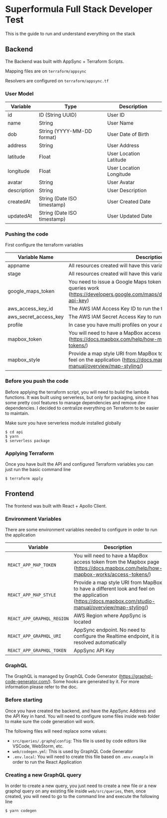 # Superformula Full Stack Developer Test

This is the guide to run and understand everything on the stack

## Backend

The Backend was built with AppSync + Terraform Scripts. 

Mapping files are on `terraform/appsync`

Resolvers are configured on `terraform/appsync.tf`

### User Model

| Variable    | Type                        | Description             |
| ----------- | --------------------------- | ----------------------- |
| id          | ID (String UUID)            | User ID                 |
| name        | String                      | User Name               |
| dob         | String (YYYY-MM-DD format)  | User Date of Birth      |
| address     | String                      | User Address            |
| latitude    | Float                       | User Location Latitude  |
| longitude   | Float                       | User Location Longitude |
| avatar      | String                      | User Avatar             |
| description | String                      | User Description        |
| createdAt   | String (Date ISO timestamp) | User Created Date       |
| updatedAt   | String (Date ISO timestamp) | User Updated Date       |

### Pushing the code

First configure the terraform variables

| Variable Name         | Description                                                  |
| --------------------- | ------------------------------------------------------------ |
| appname               | All resources created will have this variable as a prefix    |
| stage                 | All resources created will have this variable as a suffix    |
| google_maps_token     | You need to issue a Google Maps token in order to make some queries work (https://developers.google.com/maps/documentation/javascript/get-api-key) |
| aws_access_key_id     | The AWS IAM Access Key ID to run the terraform               |
| aws_secret_access_key | The AWS IAM Secret Access Key to run the terraform           |
| profile               | In case you have multi profiles on your aws-cli              |
| mapbox_token          | You will need to have a MapBox access token from the Mapbox page (https://docs.mapbox.com/help/how-mapbox-works/access-tokens/) |
| mapbox_style          | Provide a map style URI from MapBox to have a different look and feel on the application (https://docs.mapbox.com/studio-manual/overview/map-styling/) |

### Before you push the code

Before applying the terraform script, you will need to build the lambda functions. It was built using serverless, but only for packaging, since it has some pretty cool features to manage dependencies and remove dev dependencies. I decided to centralize everything on Terraform to be easier to maintain.

Make sure you have serverless module installed globally

```
$ cd api
$ yarn
$ serverless package
```

### Applying Terraform

Once you have built the API and configured Terraform variables you can just run the basic command line

```
$ terraform apply
```



## Frontend

The frontend was built with React + Apollo Client.

### Environment Variables

There are some environment variables needed to configure in order to run the application

| Variable                   | Description                                                  |
| -------------------------- | ------------------------------------------------------------ |
| `REACT_APP_MAP_TOKEN`      | You will need to have a MapBox access token from the Mapbox page (https://docs.mapbox.com/help/how-mapbox-works/access-tokens/) |
| `REACT_APP_MAP_STYLE`      | Provide a map style URI from MapBox to have a different look and feel on the application (https://docs.mapbox.com/studio-manual/overview/map-styling/) |
| `REACT_APP_GRAPHQL_REGION` | AWS Region where AppSync is located                          |
| `REACT_APP_GRAPHQL_URI`    | AppSync endpoint. No need to configure the Realtime endpoint, it is resolved automatically |
| `REACT_APP_GRAPHQL_TOKEN`  | AppSync API Key                                              |

### GraphQL

The GraphQL is managed by GraphQL Code Generator (https://graphql-code-generator.com/). Some hooks are generated by it. For more information please refer to the doc.

### Before starting

Once you have created the backend, and have the AppSync Address and the API Key in hand. You will need to configure some files inside web folder to make sure the code generation will work.

The following files will need replace some values:

* `src/queries/.graphqlconfig`: This file is used by code editors like VSCode, WebStorm, etc.
* `web/codegen.yml`: This is used by GraphQL Code Generator
* `.env.local`: You will need to create this file based on `.env.example` in order to run the React Application

### Creating a new GraphQL query

In order to create a new query, you just need to create a new file or a new graphql query on any existing file inside `web/src/queries`, then, once created, you will need to go to the command line and execute the following line

```
$ yarn codegen
```